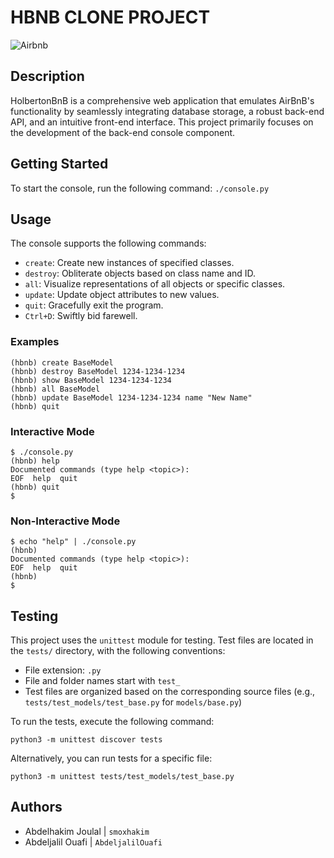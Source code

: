 # HBNB CLONE PROJECT
![Airbnb](https://www.google.com/imgres?q=airbnb&imgurl=https%3A%2F%2Fcdn-eahjn.nitrocdn.com%2FChEvwayTHZmZJUAdsUNMLXuXZdBprFoQ%2Fassets%2Fimages%2Foptimized%2Frev-82d6b35%2Fwww.spinxdigital.com%2Fapp%2Fuploads%2F2022%2F11%2Fimage-airbnb.jpg&imgrefurl=https%3A%2F%2Fwww.spinxdigital.com%2Fblog%2Fwhat-you-can-learn-from-airbnbs-successful-startup%2F&docid=lZMKr-UqYRIaBM&tbnid=JLkgq40s30tXdM&vet=12ahUKEwi23uu2_JmGAxXrVfEDHQHkAFEQM3oECHMQAA..i&w=2640&h=1764&hcb=2&ved=2ahUKEwi23uu2_JmGAxXrVfEDHQHkAFEQM3oECHMQAA)
## Description

HolbertonBnB is a comprehensive web application that emulates AirBnB's functionality by seamlessly integrating database storage, a robust back-end API, and an intuitive front-end interface. This project primarily focuses on the development of the back-end console component.

## Getting Started

To start the console, run the following command:
`./console.py`
## Usage

The console supports the following commands:

- `create`: Create new instances of specified classes.
- `destroy`: Obliterate objects based on class name and ID.
- `all`: Visualize representations of all objects or specific classes.
- `update`: Update object attributes to new values.
- `quit`: Gracefully exit the program.
- `Ctrl+D`: Swiftly bid farewell.

### Examples
```
(hbnb) create BaseModel
(hbnb) destroy BaseModel 1234-1234-1234
(hbnb) show BaseModel 1234-1234-1234
(hbnb) all BaseModel
(hbnb) update BaseModel 1234-1234-1234 name "New Name"
(hbnb) quit
```


### Interactive Mode
```
$ ./console.py
(hbnb) help
Documented commands (type help <topic>):
EOF  help  quit
(hbnb) quit
$
```
### Non-Interactive Mode
```
$ echo "help" | ./console.py
(hbnb)
Documented commands (type help <topic>):
EOF  help  quit
(hbnb)
$
```
## Testing

This project uses the `unittest` module for testing. Test files are located in the `tests/` directory, with the following conventions:

- File extension: `.py`
- File and folder names start with `test_`
- Test files are organized based on the corresponding source files (e.g., `tests/test_models/test_base.py` for `models/base.py`)

To run the tests, execute the following command:
```
python3 -m unittest discover tests
```
Alternatively, you can run tests for a specific file:
```
python3 -m unittest tests/test_models/test_base.py
```

## Authors

- Abdelhakim Joulal | `smoxhakim`
- Abdeljalil Ouafi  | `AbdeljalilOuafi`